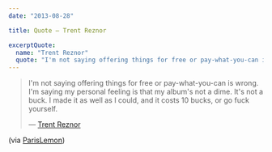 ```yaml
---
date: "2013-08-28"

title: Quote — Trent Reznor

excerptQuote:
  name: "Trent Reznor"
  quote: "I'm not saying offering things for free or pay-what-you-can is wrong. I'm saying my personal feeling is that my album's not a dime. It's not a buck. I made it as well as I could, and it costs 10 bucks, or go fuck yourself."
---
```


> I'm not saying offering things for free or pay-what-you-can is wrong. I'm saying my personal feeling is that my album's not a dime. It's not a buck. I made it as well as I could, and it costs 10 bucks, or go fuck yourself.
>
> — [Trent Reznor](http://www.spin.com/featured/trent-reznor-upward-spiral-nine-inch-nails-spin-cover-september-2013/)

(via [ParisLemon](http://parislemon.com/post/59507355135/i-know-that-what-were-doing-flies-in-the-face-of))
